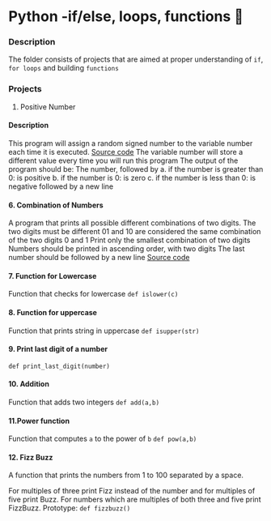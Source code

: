 # Python -if/else, loops, functions 🎃
### Description 
The folder consists of projects that are aimed at proper understanding of ```if```, ```for loops``` and building ```functions```
### Projects
1. Positive Number
#### Description
This program will assign a random signed number to the variable number each time it is executed.
[Source code](https://github.com/Peter5793/alx-higher_level_programming/blob/master/0x01-python-if_else_loops_functions/0-positive_or_negative.py)
The variable number will store a different value every time you will run this program
The output of the program should be:
The number, followed by
a. if the number is greater than 0: is positive
b. if the number is 0: is zero
c. if the number is less than 0: is negative
followed by a new line
#### 6. Combination of Numbers
 A program that prints all possible different combinations of two digits.
The two digits must be different
01 and 10 are considered the same combination of the two digits 0 and 1
Print only the smallest combination of two digits
Numbers should be printed in ascending order, with two digits
The last number should be followed by a new line
[Source code](https://github.com/Peter5793/alx-higher_level_programming/blob/master/0x01-python-if_else_loops_functions/6-print_comb3.py)
#### 7. Function for Lowercase
Function that checks for lowercase
```def islower(c)```
#### 8. Function for uppercase
Function that prints string in uppercase
```def isupper(str)```
#### 9. Print last digit of a number
```def print_last_digit(number)```
#### 10. Addition
Function that adds two integers
```def add(a,b)```
#### 11.Power function
Function that computes ```a``` to the power of ```b```
```def pow(a,b)```
#### 12. Fizz Buzz
A function that prints the numbers from 1 to 100 separated by a space.

For multiples of three print Fizz instead of the number and for multiples of five print Buzz.
For numbers which are multiples of both three and five print FizzBuzz.
Prototype: ```def fizzbuzz()```